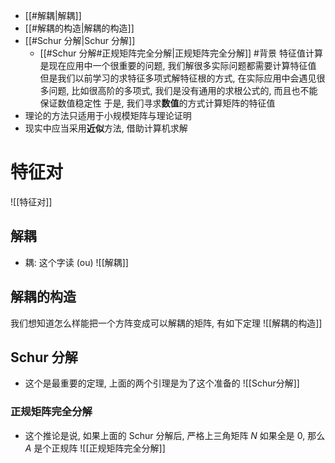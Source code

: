 - [[#解耦|解耦]]
- [[#解耦的构造|解耦的构造]]
- [[#Schur 分解|Schur 分解]]
	- [[#Schur 分解#正规矩阵完全分解|正规矩阵完全分解]]
#背景 
特征值计算是现在应用中一个很重要的问题, 我们解很多实际问题都需要计算特征值
但是我们以前学习的求特征多项式解特征根的方式, 在实际应用中会遇见很多问题, 比如很高阶的多项式, 我们是没有通用的求根公式的, 而且也不能保证数值稳定性
于是, 我们寻求**数值**的方式计算矩阵的特征值
- 理论的方法只适用于小规模矩阵与理论证明
- 现实中应当采用**近似**方法, 借助计算机求解

# 特征对
![[特征对]]

## 解耦
- 耦: 这个字读 (ou)
![[解耦]]

## 解耦的构造
我们想知道怎么样能把一个方阵变成可以解耦的矩阵, 有如下定理
![[解耦的构造]]

## Schur 分解
- 这个是最重要的定理, 上面的两个引理是为了这个准备的
![[Schur分解]]

### 正规矩阵完全分解
- 这个推论是说, 如果上面的 Schur 分解后, 严格上三角矩阵 $N$ 如果全是 0, 那么 $A$ 是个正规阵
![[正规矩阵完全分解]]
